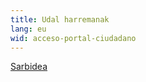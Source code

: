 ```yaml
---
title: Udal harremanak
lang: eu
wid: acceso-portal-ciudadano
---
```


<p><a href="https://dos.cgssl.net/PortalV/5.52/Login.aspx?idioma=eu-ES" class="btn btn-default" target="_blank">Sarbidea</a></p>
